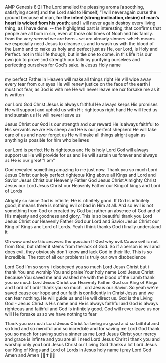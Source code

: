 AMP Genesis 8:21 The Lord smelled the pleasing aroma [a soothing, satisfying scent] and the Lord said to Himself, “I will never again curse the ground because of man, **for the intent (strong inclination, desire) of man’s heart is wicked from his youth**; and I will never again destroy every living thing, as I have done. -- the highlighted part is interesting, that confirms that people are all born in sin, even at those old times of Noah and his family. from the very second we are born - we are already sinners. which means we especially need Jesus to cleanse us and to wash us with the blood of the Lamb and to make us holy and perfect just as He, our Lord, is Holy and Perfect. not in this life though, but in the one to come. in this life it is our own job to prove and strength our faith by purifying ourselves and perfecting ourselves for God's sake. in Jesus Holy name

---

my perfect Father in Heaven will make all things right
He will wipe away every tear from our eyes
He will renew justice on the face of the earth
i must not fear, as God is with me
He will never leave me nor forsake me
as it is written

our Lord God Christ Jesus is always faithful
He always keeps His promises
He will support and uphold us with His righteous right hand
He will feed us and sustain us
He will never leave us

Jesus Christ our God is our strength and our reward
He is always faithful to His servants
we are His sheep and He is our perfect shepherd
He will take care of us and never forget us
He will make all things alright again
as anything is possible for him who believes

our Lord is perfect
He is righteous and He is holy
Lord God will always support us
He will provide for us
and He will sustain us
forever and always as He is our great "I am"

God revealed something amazing to me just now. Thank you so much Lord Jesus Christ our holy perfect righteous King above all Kings and Lord and Savior Jesus Christ our Heavenly Father God Jesus Christ Almighty Christ Jesus our Lord Jesus Christ our Heavenly Father our King of kings and Lord of Lords

Alrighty so since God is infinite, He is infinitely good. If God is infinitely good, it means there is nothing evil or bad in Him at all. And so evil is not something from God or created by God but rather an absence of God and of His majesty and goodness and glory. This is so beautiful thank you Lord Jesus Christ our Heavenly Father God our Lord and Savior Jesus Christ our King of Kings and Lord of Lords. Yeah i think thanks God i finally understand it

Oh wow and so this answers the question If God why evil. Cause evil is not from God, but rather it stems from the lack of God. So if a person is evil and does evil, they obviously don't know and lack God in their life. This is so incredible. The root of all our problems is truly our own disobedience

Lord God I'm so sorry i disobeyed you so much Lord Jesus Christ but i thank You and worship You and praise Your holy name Lord Jesus Christ because You saved me and washed me with the blood of the Lamb thank you so much Lord Jesus Christ our Heavenly Father God our King of Kings and Lord of Lords thank you so much Lord Jesus our Savior. So yeah we're saved cause our hope and our faith is confidently in Christ Jesus and we can fear nothing. He will guide us and He will direct us. God is the Living God - Jesus Christ is His name and He is always faithful and God is always righteous and faithful and God is infinitely good. God will never leave us nor will He forsake us so we have nothing to fear

Thank you so much Lord Jesus Christ for being so good and so faithful and so kind and so merciful and so incredible and for saving me Lord God thank you so much for saving such a sinner as me Lord Jesus Christ your mercy and grace is infinite and you are all i need Lord Jesus Christ i thank you and worship only you Lord Jesus Christ our Living God thanks a lot Lord Jesus our King of Kings and Lord of Lords in Jesus holy name i pray Lord God Amen and Amen 🙏💖✝️👑💞